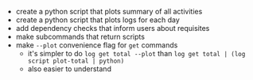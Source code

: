 - create a python script that plots summary of all activities
- create a python script that plots logs for each day
- add dependency checks that inform users about requisites
- make subcommands that return scripts
- make `--plot` convenience flag for `get` commands
  - it's simpler to do `log get total --plot` than `log get total | (log script plot-total | python)`
  - also easier to understand
